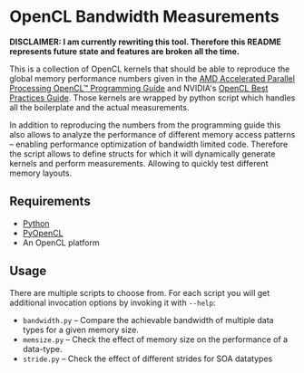 OpenCL Bandwidth Measurements
=============================

**DISCLAIMER: I am currently rewriting this tool. Therefore this README represents future state and features are broken all the time.**

This is a collection of OpenCL kernels that should be able to reproduce the global memory performance numbers given in the [AMD Accelerated Parallel Processing OpenCL™ Programming Guide](http://developer.amd.com/sdks/AMDAPPSDK/assets/AMD_Accelerated_Parallel_Processing_OpenCL_Programming_Guide.pdf) and NVIDIA's [OpenCL Best Practices Guide](http://developer.download.nvidia.com/compute/DevZone/docs/html/OpenCL/doc/OpenCL_Best_Practices_Guide.pdf). Those kernels are wrapped by python script which handles all the boilerplate and the actual measurements.

In addition to reproducing the numbers from the programming guide this also allows to analyze the performance of different memory access patterns – enabling performance optimization of bandwidth limited code. Therefore the script allows to define structs for which it will dynamically generate kernels and perform measurements. Allowing to quickly test different memory layouts.

Requirements
------------

 * [Python](http://www.python.org/)
 * [PyOpenCL](http://mathema.tician.de/software/pyopencl)
 * An OpenCL platform

Usage
-----

There are multiple scripts to choose from. For each script you will get additional invocation options by invoking it with ``--help``:

 * ``bandwidth.py`` – Compare the achievable bandwidth of multiple data types for a given memory size.
 * ``memsize.py`` – Check the effect of memory size on the performance of a data-type.
 * ``stride.py`` – Check the effect of different strides for SOA datatypes
